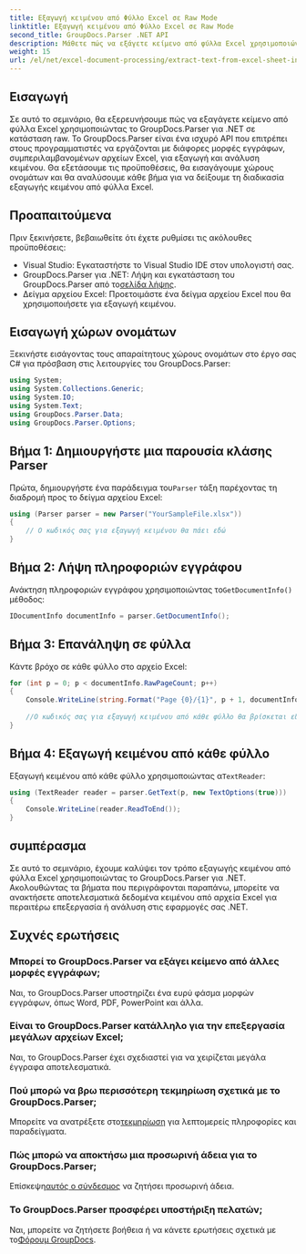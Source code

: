 ```yaml
---
title: Εξαγωγή κειμένου από Φύλλο Excel σε Raw Mode
linktitle: Εξαγωγή κειμένου από Φύλλο Excel σε Raw Mode
second_title: GroupDocs.Parser .NET API
description: Μάθετε πώς να εξάγετε κείμενο από φύλλα Excel χρησιμοποιώντας το GroupDocs.Parser για .NET σε αυτό το περιεκτικό σεμινάριο. Κάντε λήψη και ξεκινήστε την ανάλυση.
weight: 15
url: /el/net/excel-document-processing/extract-text-from-excel-sheet-in-raw-mode/
---
```

## Εισαγωγή
Σε αυτό το σεμινάριο, θα εξερευνήσουμε πώς να εξαγάγετε κείμενο από φύλλα Excel χρησιμοποιώντας το GroupDocs.Parser για .NET σε κατάσταση raw. Το GroupDocs.Parser είναι ένα ισχυρό API που επιτρέπει στους προγραμματιστές να εργάζονται με διάφορες μορφές εγγράφων, συμπεριλαμβανομένων αρχείων Excel, για εξαγωγή και ανάλυση κειμένου. Θα εξετάσουμε τις προϋποθέσεις, θα εισαγάγουμε χώρους ονομάτων και θα αναλύσουμε κάθε βήμα για να δείξουμε τη διαδικασία εξαγωγής κειμένου από φύλλα Excel.
## Προαπαιτούμενα
Πριν ξεκινήσετε, βεβαιωθείτε ότι έχετε ρυθμίσει τις ακόλουθες προϋποθέσεις:
- Visual Studio: Εγκαταστήστε το Visual Studio IDE στον υπολογιστή σας.
-  GroupDocs.Parser για .NET: Λήψη και εγκατάσταση του GroupDocs.Parser από το[σελίδα λήψης](https://releases.groupdocs.com/parser/net/).
- Δείγμα αρχείου Excel: Προετοιμάστε ένα δείγμα αρχείου Excel που θα χρησιμοποιήσετε για εξαγωγή κειμένου.

## Εισαγωγή χώρων ονομάτων
Ξεκινήστε εισάγοντας τους απαραίτητους χώρους ονομάτων στο έργο σας C# για πρόσβαση στις λειτουργίες του GroupDocs.Parser:
```csharp
using System;
using System.Collections.Generic;
using System.IO;
using System.Text;
using GroupDocs.Parser.Data;
using GroupDocs.Parser.Options;
```
## Βήμα 1: Δημιουργήστε μια παρουσία κλάσης Parser
 Πρώτα, δημιουργήστε ένα παράδειγμα του`Parser` τάξη παρέχοντας τη διαδρομή προς το δείγμα αρχείου Excel:
```csharp
using (Parser parser = new Parser("YourSampleFile.xlsx"))
{
    // Ο κωδικός σας για εξαγωγή κειμένου θα πάει εδώ
}
```
## Βήμα 2: Λήψη πληροφοριών εγγράφου
 Ανάκτηση πληροφοριών εγγράφου χρησιμοποιώντας το`GetDocumentInfo()` μέθοδος:
```csharp
IDocumentInfo documentInfo = parser.GetDocumentInfo();
```
## Βήμα 3: Επανάληψη σε φύλλα
Κάντε βρόχο σε κάθε φύλλο στο αρχείο Excel:
```csharp
for (int p = 0; p < documentInfo.RawPageCount; p++)
{
    Console.WriteLine(string.Format("Page {0}/{1}", p + 1, documentInfo.RawPageCount));
    
    //Ο κωδικός σας για εξαγωγή κειμένου από κάθε φύλλο θα βρίσκεται εδώ
}
```
## Βήμα 4: Εξαγωγή κειμένου από κάθε φύλλο
 Εξαγωγή κειμένου από κάθε φύλλο χρησιμοποιώντας α`TextReader`:
```csharp
using (TextReader reader = parser.GetText(p, new TextOptions(true)))
{
    Console.WriteLine(reader.ReadToEnd());
}
```

## συμπέρασμα
Σε αυτό το σεμινάριο, έχουμε καλύψει τον τρόπο εξαγωγής κειμένου από φύλλα Excel χρησιμοποιώντας το GroupDocs.Parser για .NET. Ακολουθώντας τα βήματα που περιγράφονται παραπάνω, μπορείτε να ανακτήσετε αποτελεσματικά δεδομένα κειμένου από αρχεία Excel για περαιτέρω επεξεργασία ή ανάλυση στις εφαρμογές σας .NET.

## Συχνές ερωτήσεις
### Μπορεί το GroupDocs.Parser να εξάγει κείμενο από άλλες μορφές εγγράφων;
Ναι, το GroupDocs.Parser υποστηρίζει ένα ευρύ φάσμα μορφών εγγράφων, όπως Word, PDF, PowerPoint και άλλα.
### Είναι το GroupDocs.Parser κατάλληλο για την επεξεργασία μεγάλων αρχείων Excel;
Ναι, το GroupDocs.Parser έχει σχεδιαστεί για να χειρίζεται μεγάλα έγγραφα αποτελεσματικά.
### Πού μπορώ να βρω περισσότερη τεκμηρίωση σχετικά με το GroupDocs.Parser;
 Μπορείτε να ανατρέξετε στο[τεκμηρίωση](https://tutorials.groupdocs.com/parser/net/) για λεπτομερείς πληροφορίες και παραδείγματα.
### Πώς μπορώ να αποκτήσω μια προσωρινή άδεια για το GroupDocs.Parser;
 Επίσκεψη[αυτός ο σύνδεσμος](https://purchase.groupdocs.com/temporary-license/) να ζητήσει προσωρινή άδεια.
### Το GroupDocs.Parser προσφέρει υποστήριξη πελατών;
Ναι, μπορείτε να ζητήσετε βοήθεια ή να κάνετε ερωτήσεις σχετικά με το[Φόρουμ GroupDocs](https://forum.groupdocs.com/c/parser/17).